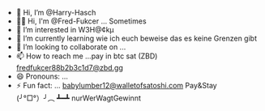- 👋 Hi, I’m @Harry-Hasch
- 👋🏻 Hi, I'm @Fred-Fukcer ... Sometimes
- 👀 I’m interested in W3H@¢kμ
- 🌱 I’m currently learning wie ich euch beweise das es keine Grenzen gibt
- 💞️ I’m looking to collaborate on ...
- 📫 How to reach me ...pay in btc sat (ZBD) fredfukcer88b2b3c1d7@zbd.gg
- 😄 Pronouns: ...
- ⚡ Fun fact: ... babylumber12@walletofsatoshi.com 
Pay&Stay
(⁠╯⁠°⁠□⁠°⁠）⁠╯⁠︵⁠ ⁠┻⁠━⁠┻ nurWerWagtGewinnt

<!---
Harry-Hasch/Harry-Hasch is a ✨ special ✨ repository because its `README.md` (this file) appears on your GitHub profile.
You can click the Preview link to take a look at your changes.
--->
